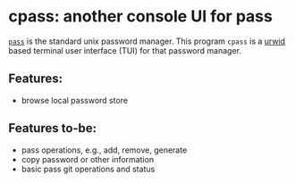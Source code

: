 # cpass: another console UI for pass

[`pass`](https://www.passwordstore.org/) is the standard unix password manager. This program `cpass` is a [urwid](http://urwid.org/) based terminal user interface (TUI) for that password manager.

## Features:

- browse local password store

## Features to-be:

- pass operations, e.g., add, remove, generate
- copy password or other information
- basic pass git operations and status
